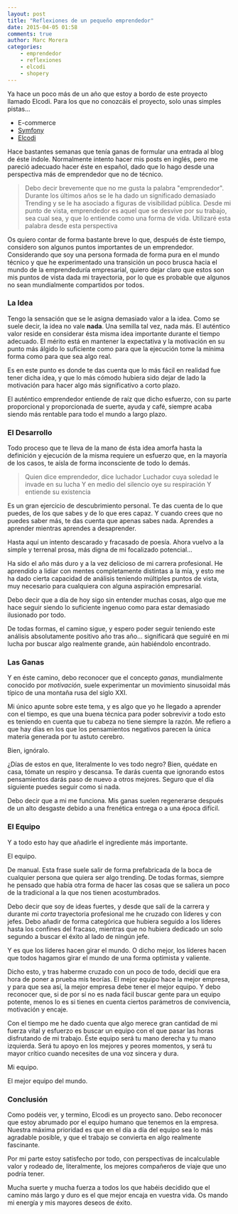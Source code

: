```yaml
---
layout: post
title: "Reflexiones de un pequeño emprendedor"
date: 2015-04-05 01:58
comments: true
author: Marc Morera
categories:
    - emprendedor
    - reflexiones
    - elcodi
    - shopery
---
```

Ya hace un poco más de un año que estoy a bordo de este proyecto llamado Elcodi.
Para los que no conozcáis el proyecto, solo unas simples pistas...

* E-commerce
* [Symfony](https.//symfony.com)
* [Elcodi](https://github.com/elcodi/elcodi)

Hace bastantes semanas que tenía ganas de formular una entrada al blog de
éste índole. Normalmente intento hacer mis posts en inglés, pero me pareció 
adecuado hacer éste en español, dado que lo hago desde una perspectiva más de
emprendedor que no de técnico.

> Debo decir brevemente que no me gusta la palabra "emprendedor". Durante los 
> últimos años se le ha dado un significado demasiado Trending y se le ha
> asociado a figuras de visibilidad pública. Desde mi punto de vista, 
> emprendedor es aquel que se desvive por su trabajo, sea cual sea, y que lo
> entiende como una forma de vida. Utilizaré esta palabra desde esta perspectiva

Os quiero contar de forma bastante breve lo que, después de éste tiempo, 
considero son algunos puntos importantes de un emprendedor.
Considerando que soy una persona formada de forma pura en el mundo técnico y que
he experimentado una transición un poco brusca hacia el mundo de la 
emprendeduría empresarial, quiero dejar claro que estos son mis puntos de vista
dada mi trayectoria, por lo que es probable que algunos no sean mundialmente 
compartidos por todos.

### La Idea

Tengo la sensación que se le asigna demasiado valor a la idea. Como se suele 
decir, la idea no vale **nada**. Una semilla tal vez, nada más. El auténtico valor 
reside en considerar ésta misma idea importante durante el tiempo adecuado. El 
mérito está en mantener la expectativa y la motivación en su punto más álgido lo
suficiente como para que la ejecución tome la mínima forma como para que sea 
algo real.

Es en este punto es donde te das cuenta que lo más fácil en realidad fue tener 
dicha idea, y que lo más cómodo hubiera sido dejar de lado la motivación para 
hacer algo más significativo a corto plazo.

El auténtico emprendedor entiende de raíz que dicho esfuerzo, con su parte 
proporcional y proporcionada de suerte, ayuda y café, siempre acaba siendo más
rentable para todo el mundo a largo plazo.

### El Desarrollo

Todo proceso que te lleva de la mano de ésta idea amorfa hasta la definición y
ejecución de la misma requiere un esfuerzo que, en la mayoría de los casos, te
aísla de forma inconsciente de todo lo demás.

> Quien dice emprendedor, dice luchador
> Luchador cuya soledad le invade en su lucha
> Y en medio del silencio oye su respiración
> Y entiende su existencia

Es un gran ejercicio de descubrimiento personal. Te das cuenta de lo que puedes,
de los que sabes y de lo que eres capaz. Y cuando crees que no puedes saber más,
te das cuenta que apenas sabes nada. Aprendes a aprender mientras aprendes a 
desaprender.

Hasta aquí un intento descarado y fracasado de poesía. Ahora vuelvo a la simple
y terrenal prosa, más digna de mi focalizado potencial...

Ha sido el año más duro y a la vez delicioso de mi carrera profesional. He 
aprendido a lidiar con mentes completamente distintas a la mía, y esto me ha 
dado cierta capacidad de análisis teniendo múltiples puntos de vista, muy 
necesario para cualquiera con alguna aspiración empresarial.

Debo decir que a día de hoy sigo sin entender muchas cosas, algo que me hace
seguir siendo lo suficiente ingenuo como para estar demasiado ilusionado por 
todo.

De todas formas, el camino sigue, y espero poder seguir teniendo este análisis
absolutamente positivo año tras año... significará que seguiré en mi lucha por
buscar algo realmente grande, aún habiéndolo encontrado.

### Las Ganas

Y en éste camino, debo reconocer que el concepto *ganas*, mundialmente 
conocido por *motivación*, suele experimentar un movimiento sinusoidal más 
típico de una montaña rusa del siglo XXI.

Mi único apunte sobre este tema, y es algo que yo he llegado a aprender con el
tiempo, es que una buena técnica para poder sobrevivir a todo esto es teniendo
en cuenta que tu cabeza no tiene siempre la razón. Me refiero a que hay días en
los que los pensamientos negativos parecen la única materia generada por tu
astuto cerebro.

Bien, ignóralo.

¿Días de estos en que, literalmente lo ves todo negro? Bien, quédate en
casa, tómate un respiro y descansa. Te darás cuenta que ignorando estos 
pensamientos darás paso de nuevo a otros mejores. Seguro que el día siguiente
puedes seguir como si nada.

Debo decir que a mi me funciona. Mis ganas suelen regenerarse después de un alto
desgaste debido a una frenética entrega o a una época difícil.

### El Equipo

Y a todo esto hay que añadirle el ingrediente más importante.

El equipo.

De manual. Esta frase suele salir de forma prefabricada de la boca de cualquier
persona que quiera ser algo trending. De todas formas, siempre he pensado que
había otra forma de hacer las cosas que se saliera un poco de la tradicional a 
la que nos tienen acostumbrados.

Debo decir que soy de ideas fuertes, y desde que salí de la carrera y durante
mi *corta* trayectoria profesional me he cruzado con líderes y con jefes. Debo
añadir de forma categórica que hubiera seguido a los líderes hasta los confines 
del fracaso, mientras que no hubiera dedicado un solo segundo a buscar el éxito
al lado de ningún jefe.

Y es que los líderes hacen girar el mundo. O dicho mejor, los líderes hacen que
todos hagamos girar el mundo de una forma optimista y valiente.

Dicho esto, y tras haberme cruzado con un poco de todo, decidí que era hora de
poner a prueba mis teorías. El mejor equipo hace la mejor empresa, y para que 
sea así, la mejor empresa debe tener el mejor equipo. Y debo reconocer que, si
de por sí no es nada fácil buscar gente para un equipo potente, menos lo es si 
tienes en cuenta ciertos parámetros de convivencia, motivación y encaje.

Con el tiempo me he dado cuenta que algo merece gran cantidad de mi fuerza vital
y esfuerzo es buscar un equipo con el que pasar las horas disfrutando de mi
trabajo. Éste equipo será tu mano derecha y tu mano izquierda. Será tu apoyo en
los mejores y peores momentos, y será tu mayor crítico cuando necesites de una 
voz sincera y dura.

Mi equipo.

El mejor equipo del mundo.

### Conclusión

Como podéis ver, y termino, Elcodi es un proyecto sano. Debo reconocer que estoy
abrumado por el equipo humano que tenemos en la empresa. Nuestra máxima 
prioridad es que en el día a día del equipo sea lo más agradable posible, y que
el trabajo se convierta en algo realmente fascinante.

Por mi parte estoy satisfecho por todo, con perspectivas de incalculable valor y
rodeado de, literalmente, los mejores compañeros de viaje que uno podría tener.

Mucha suerte y mucha fuerza a todos los que habéis decidido que el camino más
largo y duro es el que mejor encaja en vuestra vida. Os mando mi energía y mis
mayores deseos de éxito.